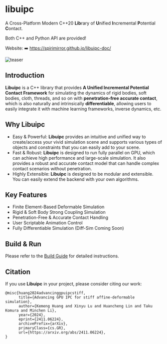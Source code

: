 # libuipc
A Cross-Platform Modern C++20 **Lib**rary of **U**nified **I**ncremental **P**otential **C**ontact.

Both C++ and Python API are provided!

Website: ➡️ https://spirimirror.github.io/libuipc-doc/

![teaser](docs/media/teaser.png)

## Introduction

**Libuipc** is a C++ library that provides **A Unified Incremental Potential Contact Framework** for simulating the dynamics of rigid bodies, soft bodies, cloth, threads, and so on with **penetration-free accurate contact**, which is also naturally and intrinsically **differentiable**, allowing users to easily integrate it with machine learning frameworks, inverse dynamics, etc.

## Why Libuipc

- Easy & Powerful: **Libuipc** provides an intuitive and unified way to create/access your vivid simulation scene and supports various types of objects and constraints that you can easily add to your scene.
- Fast & Robust: **Libuipc** is designed to run fully parallel on GPU, which can achieve high performance and large-scale simulation. It also provides a robust and accurate contact model that can handle complex contact scenarios without penetration.
- Highly Extensible: **Libuipc** is designed to be modular and extensible. You can easily extend the backend with your own algorithms.

## Key Features

- Finite Element-Based Deformable Simulation
- Rigid & Soft Body Strong Coupling Simulation
- Penetration-Free & Accurate Contact Handling
- User Scriptable Animation Control
- Fully Differentiable Simulation (Diff-Sim Coming Soon)

## Build & Run

Please refer to the [Build Guide](https://spirimirror.github.io/libuipc-doc/build/) for detailed instructions.

## Citation

If you use **Libuipc** in your project, please consider citing our work:

```
@misc{huang2024advancinggpuipcstiff,
      title={Advancing GPU IPC for stiff affine-deformable simulation}, 
      author={Kemeng Huang and Xinyu Lu and Huancheng Lin and Taku Komura and Minchen Li},
      year={2024},
      eprint={2411.06224},
      archivePrefix={arXiv},
      primaryClass={cs.GR},
      url={https://arxiv.org/abs/2411.06224}, 
}
```

